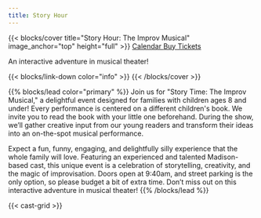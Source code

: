 ```yaml
---
title: Story Hour
---
```


{{< blocks/cover title="Story Hour: The Improv Musical" image_anchor="top" height="full" >}}
<a class="btn btn-lg btn-primary me-3 mb-4" href="https://calendar.google.com/" target="_blank">
  Calendar <i class="fas fa-calendar-days ms-2"></i>
</a>
<a class="btn btn-lg btn-secondary me-3 mb-4" href="https://www.tickettailor.com/events/readingtheimprovisedmusical/1550364">
  Buy Tickets <i class="far fa-ticket ms-2 "></i>
</a>
<p class="lead mt-5">An interactive adventure in musical theater!</p>
{{< blocks/link-down color="info" >}}
{{< /blocks/cover >}}


{{% blocks/lead color="primary" %}}
Join us for "Story Time: The Improv Musical," a delightful event designed for families with children ages 8 and under! Every performance is centered on a different children's book. We invite you to read the book with your little one beforehand. During the show, we’ll gather creative input from our young readers and transform their ideas into an on-the-spot musical performance.

Expect a fun, funny, engaging, and delightfully silly experience that the whole family will love. Featuring an experienced and talented Madison-based cast, this unique event is a celebration of storytelling, creativity, and the magic of improvisation. Doors open at 9:40am, and street parking is the only option, so please budget a bit of extra time. Don’t miss out on this interactive adventure in musical theater!
{{% /blocks/lead %}}


<!-- This uses the shortcode, not the partial. If you want to edit the cast grid,
     make changes to layouts/shortcodes/cast-grid.html -->
{{< cast-grid >}}


